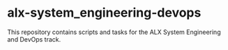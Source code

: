 # alx-system_engineering-devops
This repository contains scripts and tasks for the ALX System Engineering and DevOps track.

